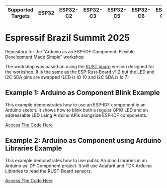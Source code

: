 | Supported Targets | ESP32 | ESP32-C2 | ESP32-C3 | ESP32-C5 | ESP32-C6 | ESP32-C61 | ESP32-H2 | ESP32-H21 | ESP32-P4 | ESP32-S2 | ESP32-S3 |
| ----------------- | ----- | -------- | -------- | -------- | -------- | --------- | -------- | --------- | -------- | -------- | -------- |

# Espressif Brazil Summit 2025
Repository for the "Arduino as an ESP-IDF Component: Flexible Development Made Simple" workshop

The workshop was based on using the [RUST board](https://github.com/esp-rs/esp-rust-board) version designed for the workshop. It is the same as the ESP-Rust-Board v1.2 but the LED and I2C SDA pins are swapped (LED is IO 10 and I2C SDA is Io 7)

## Example 1: Arduino as Component Blink Example

This example demonstrates how to use an ESP-IDF component in an Arduino sketch. It shows how to blink both a regular GPIO LED and an addressable LED using Arduino APIs alongside ESP-IDF components.

[Access The Code Here]()

## Example 2: Arduino as Component using Arduino Libraries Example

This example demonstrates how to use public Arudino Libraries in an Arduino as IDF Component project. It will use Adafurit and TDK Arduino Libraries to read the RUST-Board sensors.

[Access The Code Here]()
